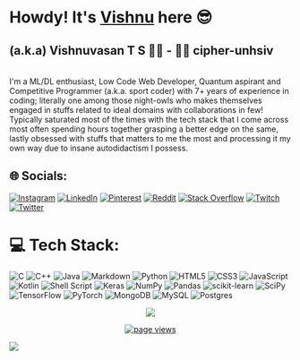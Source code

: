 <!--# Howdy! It's [Vishnuvasan Srinivasan](https://bit.ly/vishnuvasan "Google Search") here-->
<h1>Howdy! It's <a href="https://vishnuvasan.netlify.app/" target="_blank">Vishnu</a> here 😎</h1>

## (a.k.a) Vishnuvasan T S :man_student: - :man_technologist: cipher-unhsiv

<br/>
 I'm a ML/DL enthusiast, Low Code Web Developer, Quantum aspirant and Competitive Programmer (a.k.a. sport coder) with 7+ years of experience in coding; literally one among those night-owls who makes themselves engaged in stuffs related to ideal domains with collaborations in few! Typically saturated most of the times with the tech stack that I come across most often spending hours together grasping a better edge on the same, lastly obsessed with stuffs that matters to me the most and processing it my own way due to insane autodidactism I possess. 

## 🌐 Socials:
[![Instagram](https://img.shields.io/badge/Instagram-%23E4405F.svg?style=for-the-badge&logo=Instagram&logoColor=white)](https://instagram.com/thz_iz_vishnuoff) [![LinkedIn](https://img.shields.io/badge/LinkedIn-%230077B5.svg?style=for-the-badge&logo=linkedin&logoColor=white)](https://linkedin.com/in/cipher-unhsiv) [![Pinterest](https://img.shields.io/badge/Pinterest-%23E60023.svg?style=for-the-badge&logo=Pinterest&logoColor=white)](https://pinterest.com/cipherunhsiv) [![Reddit](https://img.shields.io/badge/Reddit-%23FF4500.svg?style=for-the-badge&logo=Reddit&logoColor=white)](https://reddit.com/user/cipher-unhsiv_18) [![Stack Overflow](https://img.shields.io/badge/-Stackoverflow-FE7A16?style=for-the-badge&logo=stack-overflow&logoColor=white)](https://stackoverflow.com/users/12139369) [![Twitch](https://img.shields.io/badge/Twitch-%239146FF.svg?style=for-the-badge&logo=Twitch&logoColor=white)](https://twitch.tv/cipherunhsiv) [![Twitter](https://img.shields.io/badge/Twitter-%231DA1F2.svg?style=for-the-badge&logo=Twitter&logoColor=white)](https://twitter.com/Cipher_unhsiV) 

# 💻 Tech Stack:
![C](https://img.shields.io/badge/c-%2300599C.svg?style=for-the-badge&logo=c&logoColor=white) ![C++](https://img.shields.io/badge/c++-%2300599C.svg?style=for-the-badge&logo=c%2B%2B&logoColor=white) ![Java](https://img.shields.io/badge/java-%23ED8B00.svg?style=for-the-badge&logo=java&logoColor=white) ![Markdown](https://img.shields.io/badge/markdown-%23000000.svg?style=for-the-badge&logo=markdown&logoColor=white) ![Python](https://img.shields.io/badge/python-3670A0?style=for-the-badge&logo=python&logoColor=ffdd54) ![HTML5](https://img.shields.io/badge/html5-%23E34F26.svg?style=for-the-badge&logo=html5&logoColor=white) ![CSS3](https://img.shields.io/badge/css3-%231572B6.svg?style=for-the-badge&logo=css3&logoColor=white) ![JavaScript](https://img.shields.io/badge/javascript-%23323330.svg?style=for-the-badge&logo=javascript&logoColor=%23F7DF1E) ![Kotlin](https://img.shields.io/badge/kotlin-%230095D5.svg?style=for-the-badge&logo=kotlin&logoColor=white) ![Shell Script](https://img.shields.io/badge/shell_script-%23121011.svg?style=for-the-badge&logo=gnu-bash&logoColor=white) ![Keras](https://img.shields.io/badge/Keras-%23D00000.svg?style=for-the-badge&logo=Keras&logoColor=white) ![NumPy](https://img.shields.io/badge/numpy-%23013243.svg?style=for-the-badge&logo=numpy&logoColor=white) ![Pandas](https://img.shields.io/badge/pandas-%23150458.svg?style=for-the-badge&logo=pandas&logoColor=white) ![scikit-learn](https://img.shields.io/badge/scikit--learn-%23F7931E.svg?style=for-the-badge&logo=scikit-learn&logoColor=white) ![SciPy](https://img.shields.io/badge/SciPy-%230C55A5.svg?style=for-the-badge&logo=scipy&logoColor=%white) ![TensorFlow](https://img.shields.io/badge/TensorFlow-%23FF6F00.svg?style=for-the-badge&logo=TensorFlow&logoColor=white) ![PyTorch](https://img.shields.io/badge/PyTorch-%23EE4C2C.svg?style=for-the-badge&logo=PyTorch&logoColor=white) ![MongoDB](https://img.shields.io/badge/MongoDB-%234ea94b.svg?style=for-the-badge&logo=mongodb&logoColor=white) ![MySQL](https://img.shields.io/badge/mysql-%2300f.svg?style=for-the-badge&logo=mysql&logoColor=white) ![Postgres](https://img.shields.io/badge/postgres-%23316192.svg?style=for-the-badge&logo=postgresql&logoColor=white)

<p align="center">
    <img src="https://github-profile-trophy.vercel.app/?username=Cipher-unhsiV&theme=radical&no-frame=true&no-bg=true&margin-w=4">
 </p>



<p align="center">
  <a href="https://github.com/Cipher-unhsiV">
    <img src="https://visitcount.itsvg.in/api?id=Cipher-unhsiV&icon=2&color=5" alt="page views" />
  </a>
</p>
<img src="https://imgur.com/MXTW5Av.png"/>

